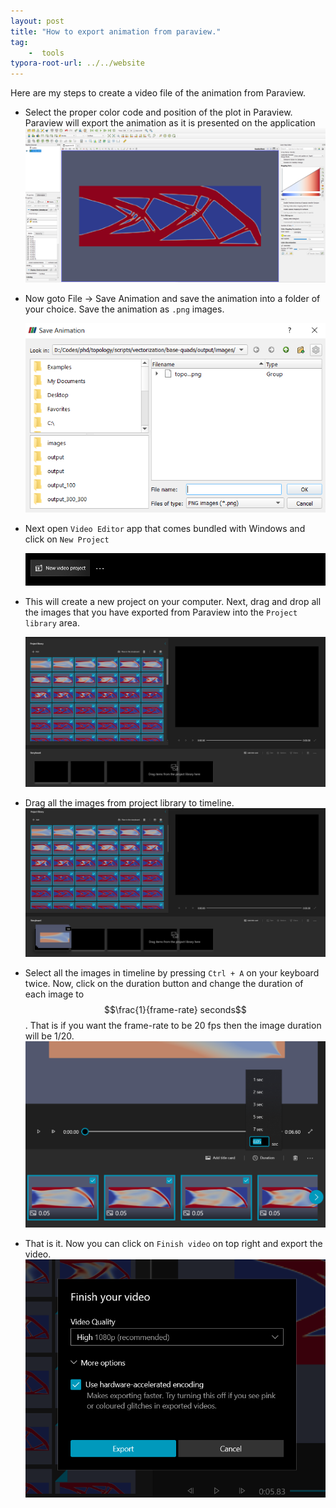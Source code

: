 ```yaml
---
layout: post
title: "How to export animation from paraview."
tag: 
	-  tools
typora-root-url: ../../website
---
```

Here are my steps to create a video file of the animation from Paraview.

- Select the proper color code and position of the plot in Paraview.  Paraview will export the animation as it is presented on the application
  ![image-20210115171028235](/assets/images/image-20210115171028235.png)

- Now goto File  →  Save Animation and save the animation  into a folder of your choice. Save the animation as `.png` images.

  ![image-20210116143746320](/assets/images/image-20210116143746320.png)

- Next open `Video Editor` app that comes bundled with Windows and click on `New Project`

  ![image-20210116143919343](/assets/images/image-20210116143919343.png)

- This will create a new project on your computer. Next, drag and drop all the images that you have exported from Paraview into the `Project library` area.

  ![image-20210116144145988](/assets/images/image-20210116144145988.png)

- Drag all the images from project library to timeline.
  ![image-20210116144238957](/assets/images/image-20210116144238957.png)

- Select all the images in timeline by pressing `Ctrl + A` on your keyboard twice. Now, click on the duration button and change the duration of each image to $$\frac{1}{frame-rate} seconds$$. That is if you want the frame-rate to be 20 fps then the image duration will be 1/20. ![image-20210116144612334](/assets/images/image-20210116144612334.png) 

- That is it. Now you can click on `Finish video` on top right and export the video.![image-20210116144720280](/assets/images/image-20210116144720280.png)